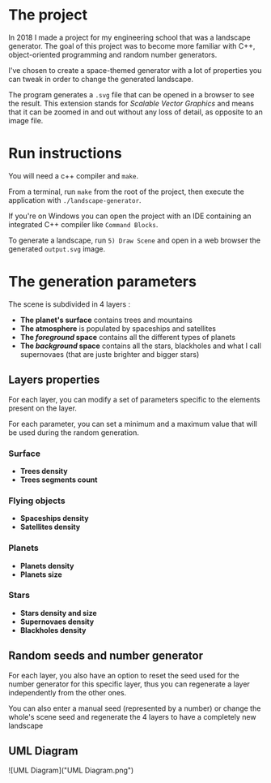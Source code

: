 # The project

In 2018 I made a project for my engineering school that was a landscape generator. 
The goal of this project was to become more familiar with C++, object-oriented programming and random number generators.

I've chosen to create a space-themed generator with a lot of properties you can tweak in order to change the generated landscape.

The program generates a `.svg` file that can be opened in a browser to see the result.
This extension stands for _Scalable Vector Graphics_ and means that it can be zoomed in and out without any loss of detail, as opposite to an image file.

# Run instructions

You will need a c++ compiler and `make`.


From a terminal, run `make` from the root of the project, then execute the application with `./landscape-generator`.

If you're on Windows you can open the project with an IDE containing an integrated C++ compiler like `Command Blocks`.

To generate a landscape, run `5) Draw Scene` and open in a web browser the generated `output.svg` image.

# The generation parameters

The scene is subdivided in 4 layers :
- **The planet's surface** contains trees and mountains
- **The atmosphere** is populated by spaceships and satellites
- **The _foreground_ space** contains all the different types of planets
- **The _background_ space** contains all the stars, blackholes and what I call supernovaes (that are juste brighter and bigger stars)

## Layers properties

For each layer, you can modify a set of parameters specific to the elements present on the layer.

For each parameter, you can set a minimum and a maximum value that will be used during the random generation.

### Surface

- **Trees density**
- **Trees segments count** 

### Flying objects

- **Spaceships density** 
- **Satellites density** 

### Planets 

- **Planets density** 
- **Planets size** 

### Stars 

- **Stars density and size** 
- **Supernovaes density** 
- **Blackholes density** 

## Random seeds and number generator

For each layer, you also have an option to reset the seed used for the number generator for this specific layer, thus you can regenerate a layer independently from the other ones.

You can also enter a manual seed (represented by a number) or change the whole's scene seed and regenerate the 4 layers to have a completely new landscape

## UML Diagram

![UML Diagram]("UML Diagram.png")